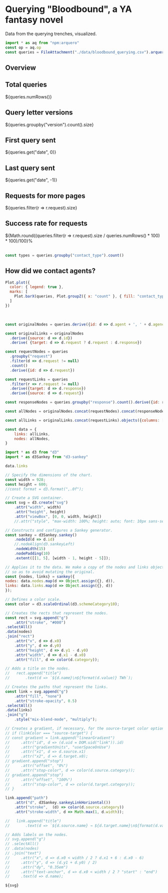 # Querying "Bloodbound", a YA fantasy novel

Data from the querying trenches, visualized.
<br/>

```js
import * as aq from "npm:arquero"
const op = aq.op
const queries = FileAttachment("./data/bloodbound_querying.csv").arquero()
```

## Overview

<div class="grid grid-cols-4">
  <div class="card">
    <h2>Total queries</h2>
    <span class="big">${queries.numRows()}</span>
  </div>
  <div class="card">
    <h2>Query letter versions</h2>
    <span class="big">${queries.groupby("version").count().size}</span>
  </div>
  <div class="card">
    <h2>First query sent</h2>
    <span class="big">${queries.get("date", 0)}</span>
  </div>
  <div class="card">
    <h2>Last query sent</h2>
    <span class="big">${queries.get("date", -1)}</span>
  </div>
  <div class="card">
    <h2>Requests for more pages</h2>
    <span class="big">${queries.filter(r => r.request).size}</span>
  </div>
  <div class="card">
    <h2>Success rate for requests</h2>
    <span class="big">${Math.round((queries.filter(r => r.request).size / queries.numRows() * 100) * 100)/100}%</span>
  </div>
</div>
<br/>

```js
const types = queries.groupby("contact_type").count()
```

## How did we contact agents?
```js
Plot.plot({
  color: { legend: true },
  marks: [
    Plot.barX(queries, Plot.groupZ({ x: "count" }, { fill: "contact_type" })),
  ]
})
```

<br/>


```js
const originalNodes = queries.derive({id: d => d.agent + ', ' + d.agency})

const originalLinks = originalNodes
  .derive({source: d => d.id})
  .derive( {target: d => d.request ? d.request : d.response})

const requestNodes = queries
  .groupby("request")
  .filter(d => d.request != null)
  .count()
  .derive({id: d => d.request})

const requestLinks = queries
  .filter(r => r.request != null)
  .derive({target: d => d.response})
  .derive({source: d => d.request})

const responseNodes = queries.groupby("response").count().derive({id: r => r.response})

```

```js
const allNodes = originalNodes.concat(requestNodes).concat(responseNodes).objects({columns: ["id"]})
```
```js
const allLinks = originalLinks.concat(requestLinks).objects({columns: ["source", "target"]})
```

```js
const data = {
    links: allLinks,
    nodes: allNodes,
}

```
```js
import * as d3 from "d3"
import * as d3Sankey from "d3-sankey"
```

```js
data.links
```

<!-- ```js
const chart = d3Sankey.SankeyChart({
  links: data.links
}, {
  nodeGroup: d => d.id.split(/\W/)[0], // take first word for color
  "justify", // e.g., d3.sankeyJustify; set by input above
  "source-target", // e.g., "source" or "target"; set by input above
  format: (f => d => `${f(d)} TWh`)(d3.format(",.1~f")),
  width,
  height: 600
})
``` -->

```js
// Specify the dimensions of the chart.
const width = 928;
const height = 600;
//const format = d3.format(",.0f");

// Create a SVG container.
const svg = d3.create("svg")
    .attr("width", width)
    .attr("height", height)
    .attr("viewBox", [0, 0, width, height])
    //.attr("style", "max-width: 100%; height: auto; font: 10px sans-serif;")

// Constructs and configures a Sankey generator.
const sankey = d3Sankey.sankey()
    .nodeId(d => d.id)
    //.nodeAlign(d3.sankeyLeft)
    .nodeWidth(15)
    .nodePadding(10)
    .extent([[1, 5], [width - 1, height - 5]]);

// Applies it to the data. We make a copy of the nodes and links objects
// so as to avoid mutating the original.
const {nodes, links} = sankey({
nodes: data.nodes.map(d => Object.assign({}, d)),
links: data.links.map(d => Object.assign({}, d))
});

// Defines a color scale.
const color = d3.scaleOrdinal(d3.schemeCategory10);

// Creates the rects that represent the nodes.
const rect = svg.append("g")
    .attr("stroke", "#000")
.selectAll()
.data(nodes)
.join("rect")
    .attr("x", d => d.x0)
    .attr("y", d => d.y0)
    .attr("height", d => d.y1 - d.y0)
    .attr("width", d => d.x1 - d.x0)
    .attr("fill", d => color(d.category));

// Adds a title on the nodes.
//   rect.append("title")
//       .text(d => `${d.name}\n${format(d.value)} TWh`);

// Creates the paths that represent the links.
const link = svg.append("g")
    .attr("fill", "none")
    .attr("stroke-opacity", 0.5)
.selectAll()
.data(links)
.join("g")
    .style("mix-blend-mode", "multiply");

// Creates a gradient, if necessary, for the source-target color option.
// if (linkColor === "source-target") {
// const gradient = link.append("linearGradient")
//     .attr("id", d => (d.uid = DOM.uid("link")).id)
//     .attr("gradientUnits", "userSpaceOnUse")
//     .attr("x1", d => d.source.x1)
//     .attr("x2", d => d.target.x0);
// gradient.append("stop")
//     .attr("offset", "0%")
//     .attr("stop-color", d => color(d.source.category));
// gradient.append("stop")
//     .attr("offset", "100%")
//     .attr("stop-color", d => color(d.target.category));
// }

link.append("path")
    .attr("d", d3Sankey.sankeyLinkHorizontal())
    .attr("stroke",  (d) => color(d.source.category))
    .attr("stroke-width", d => Math.max(1, d.width));

//   link.append("title")
//       .text(d => `${d.source.name} → ${d.target.name}\n${format(d.value)} TWh`);

// Adds labels on the nodes.
// svg.append("g")
// .selectAll()
// .data(nodes)
// .join("text")
//     .attr("x", d => d.x0 < width / 2 ? d.x1 + 6 : d.x0 - 6)
//     .attr("y", d => (d.y1 + d.y0) / 2)
//     .attr("dy", "0.35em")
//     .attr("text-anchor", d => d.x0 < width / 2 ? "start" : "end")
//     .text(d => d.name);

```

```html
${svg}
```
